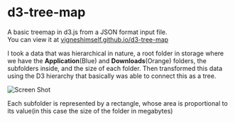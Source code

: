 # d3-tree-map

A basic treemap in d3.js from a JSON format input file. 
<br/>
You can view it at [vigneshimself.github.io/d3-tree-map](https://vigneshimself.github.io/d3-tree-map/)

I took a data that was hierarchical in nature, a root folder in storage where we have the <b>Application</b>(Blue) and <b>Downloads</b>(Orange) folders, the subfolders inside, and the size of each folder. Then transformed this data using the D3 hierarchy that basically was able to connect this as a tree.

![Screen Shot](https://user-images.githubusercontent.com/40684259/159454035-02e1549d-f2e1-4ca8-b6f9-72d66d6c5646.png)

Each subfolder is represented by a rectangle, whose area is proportional to its value(in this case the size of the folder in megabytes)
